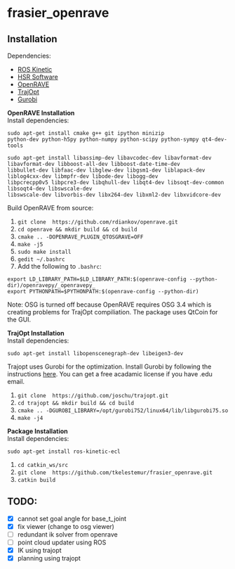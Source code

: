 # frasier_openrave

## Installation

Dependencies:
* [ROS Kinetic](http://wiki.ros.org/kinetic/Installation)
* [HSR Software](https://docs.hsr.io/manual_en/index.html)
* [OpenRAVE](http://openrave.org)
* [TrajOpt](http://rll.berkeley.edu/trajopt/doc/sphinx_build/html/)
* [Gurobi](http://www.gurobi.com/)

**OpenRAVE Installation**   
Install dependencies:
```
sudo apt-get install cmake g++ git ipython minizip
python-dev python-h5py python-numpy python-scipy python-sympy qt4-dev-tools
```
```
sudo apt-get install libassimp-dev libavcodec-dev libavformat-dev libavformat-dev libboost-all-dev libboost-date-time-dev
libbullet-dev libfaac-dev libglew-dev libgsm1-dev liblapack-dev liblog4cxx-dev libmpfr-dev libode-dev libogg-dev   
libpcrecpp0v5 libpcre3-dev libqhull-dev libqt4-dev libsoqt-dev-common libsoqt4-dev libswscale-dev
libswscale-dev libvorbis-dev libx264-dev libxml2-dev libxvidcore-dev
```
Build OpenRAVE from source:   
1. `git clone  https://github.com/rdiankov/openrave.git`
2. `cd openrave && mkdir build && cd build`  
3. `cmake .. -DOPENRAVE_PLUGIN_QTOSGRAVE=OFF`
4. `make -j5`
5. `sudo make install`
4. `gedit ~/.bashrc`     
5. Add the following to `.bashrc`:
```
export LD_LIBRARY_PATH=$LD_LIBRARY_PATH:$(openrave-config --python-dir)/openravepy/_openravepy_
export PYTHONPATH=$PYTHONPATH:$(openrave-config --python-dir)
```
Note: OSG is turned off because OpenRAVE requires OSG 3.4 which is creating problems for TrajOpt compiliation.
The package uses QtCoin for the GUI.

**TrajOpt Installation**   
Install dependencies:
```
sudo apt-get install libopenscenegraph-dev libeigen3-dev
```
Trajopt uses Gurobi for the optimization. Install Gurobi by following the instructions [here](https://www.gurobi.com/registration/download-reg). You can get a free acadamic license if you have .edu email.
1. `git clone  https://github.com/joschu/trajopt.git`
2. `cd trajopt && mkdir build && cd build`  
3. `cmake .. -DGUROBI_LIBRARY=/opt/gurobi752/linux64/lib/libgurobi75.so`
4. `make -j4`

**Package Installation**   
Install dependencies:
```
sudo apt-get install ros-kinetic-ecl
```
1. `cd catkin_ws/src`
2. `git clone  https://github.com/tkelestemur/frasier_openrave.git`
3. `catkin build`


## TODO:
- [x] cannot set goal angle for base_t_joint
- [x] fix viewer (change to osg viewer)
- [ ] redundant ik solver from openrave
- [ ] point cloud updater using ROS
- [x] IK using trajopt
- [x] planning using trajopt
